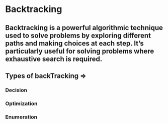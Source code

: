 # Backtracking 

## Backtracking is a powerful algorithmic technique used to solve problems by exploring different paths and making choices at each step. It’s particularly useful for solving problems where exhaustive search is required.

## Types of backTracking =>
### Decision 
### Optimization
### Enumeration


